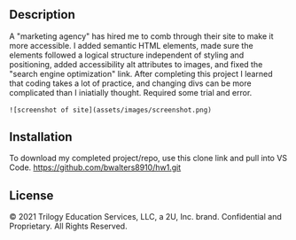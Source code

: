 # <Homeworkone>

## Description
A "marketing agency" has hired me to comb through their site to make it more accessible.  I added semantic HTML elements, made sure the elements followed a logical structure independent of styling and positioning, added accessibility alt attributes to images, and fixed the "search engine optimization" link. After completing this project I learned that coding takes a lot of practice, and changing divs can be more complicated than I iniatially thought. Required some trial and error.

    ![screenshot of site](assets/images/screenshot.png)

## Installation
To download my completed project/repo, use this clone link and pull into VS Code. https://github.com/bwalters8910/hw1.git


## License
© 2021 Trilogy Education Services, LLC, a 2U, Inc. brand. Confidential and Proprietary. All Rights Reserved.

